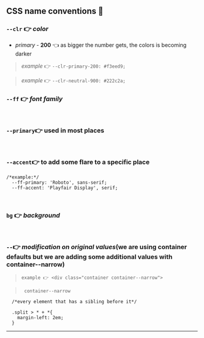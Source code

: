 ## **CSS name conventions**  📖
### `--clr` 👉 _color_

- _primary -_ **200** 👈 as bigger the number gets, the colors is becoming darker
&nbsp;
> _example_ 👉 `--clr-primary-200: #f3eed9;`

> _example_ 👉 `--clr-neutral-900: #222c2a;`
&nbsp;

### `--ff` 👉 _font family_
&nbsp;
### `--primary`👉 used in most places
&nbsp;
### `--accent`👉 to add some flare to a specific place

```
/*example:*/
  --ff-primary: 'Roboto', sans-serif;
  --ff-accent: 'Playfair Display', serif;
```
&nbsp;
### `bg` 👉 _background_
&nbsp;
### `--`👉 _modification on original values_(we are using **container** defaults but we are adding some additional values with **container--narrow**)
> `example 👉 <div class="container container--narrow">`

>` container--narrow`
&nbsp;
```
  /*every element that has a sibling before it*/

  .split > * + *{
    margin-left: 2em;
  }
```
***